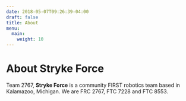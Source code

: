 ```yaml
---
date: 2018-05-07T09:26:39-04:00
draft: false
title: About
menu:
  main:
    weight: 10
---
```


# About Stryke Force

Team 2767, **Stryke Force** is a community FIRST robotics team based in Kalamazoo, Michigan. We are FRC 2767, FTC 7228 and FTC 8553.
